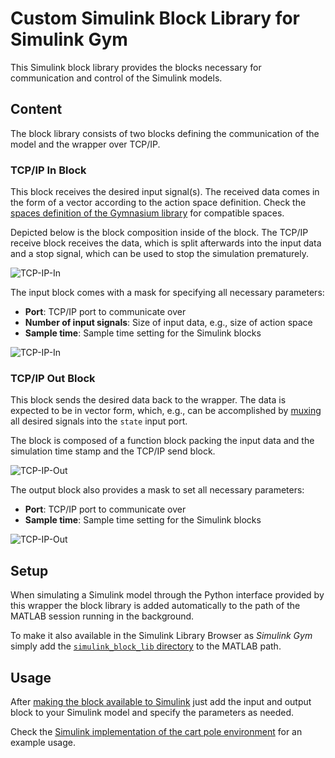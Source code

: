 # Custom Simulink Block Library for Simulink Gym

This Simulink block library provides the blocks necessary for communication and control of the Simulink models.

## Content

The block library consists of two blocks defining the communication of the model and the wrapper over TCP/IP.

### TCP/IP In Block

This block receives the desired input signal(s). The received data comes in the form of a vector according to the action space definition. Check the [spaces definition of the Gymnasium library](https://gymnasium.farama.org/api/spaces/) for compatible spaces.

Depicted below is the block composition inside of the block. The TCP/IP receive block receives the data, which is split afterwards into the input data and a stop signal, which can be used to stop the simulation prematurely.

![TCP-IP-In](https://user-images.githubusercontent.com/16197185/204263287-b422802f-4d65-4540-ae40-8b3e0cd03759.png)

The input block comes with a mask for specifying all necessary parameters:

- **Port**: TCP/IP port to communicate over
- **Number of input signals**: Size of input data, e.g., size of action space
- **Sample time**: Sample time setting for the Simulink blocks

![TCP-IP-In](https://user-images.githubusercontent.com/16197185/204263662-4458b099-97db-4c9b-b5b0-51e752f2e160.png)

### TCP/IP Out Block

This block sends the desired data back to the wrapper. The data is expected to be in vector form, which, e.g., can be accomplished by [muxing](https://www.mathworks.com/help/simulink/slref/mux.html) all desired signals into the `state` input port.

The block is composed of a function block packing the input data and the simulation time stamp and the TCP/IP send block.

![TCP-IP-Out](https://user-images.githubusercontent.com/16197185/204263337-873a8a0d-c125-4176-ab79-739f96e2428f.png)

The output block also provides a mask to set all necessary parameters:

- **Port**: TCP/IP port to communicate over
- **Sample time**: Sample time setting for the Simulink blocks

![TCP-IP-Out](https://user-images.githubusercontent.com/16197185/204263691-8f63a277-4650-4473-b06c-8f99c43fd82f.png)

## Setup

When simulating a Simulink model through the Python interface provided by this wrapper the block library is added automatically to the path of the MATLAB session running in the background.

To make it also available in the Simulink Library Browser as *Simulink Gym* simply add the [`simulink_block_lib` directory](./) to the MATLAB path.

## Usage

After [making the block available to Simulink](#setup) just add the input and output block to your Simulink model and specify the parameters as needed.

Check the [Simulink implementation of the cart pole environment](../examples/envs/cartpole_simulink/) for an example usage.

